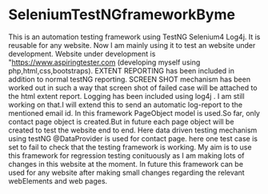 # SeleniumTestNGframeworkByme
This is an automation testing framework using TestNG Selenium4 Log4j.
It is reusable for any website.
Now I am mainly using it to test an website under development.
Website under development is "https://www.aspiringtester.com (developing myself using php,html,css,bootstraps).
EXTENT REPORTING has been included in addition to normal testNG reporting.
SCREEN SHOT mechanism has been worked out in such a way that screen shot of failed case will be attached to the html extent report.
Logging has been included using log4j . I am still working on that.I will extend this to send an automatic log-report to the mentioned email id.
In this framework PageObject model is used.So far, only contact page object is created.But in future each page object will be created to test the website end to end.
Here data driven testing mechanism using testNG @DataProvider is used for contact page.
here one test case is set to fail to check that the testing framework is working.
My aim is to use this framework for regression testing conituously as I am making lots of changes in this website at the moment.
In future this framework can be used for any website after making small changes regarding the relevant webElements and web pages.
